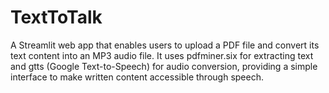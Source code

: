# TextToTalk
A Streamlit web app that enables users to upload a PDF file and convert its text content into an MP3 audio file. It uses pdfminer.six for extracting text and gtts (Google Text-to-Speech) for audio conversion, providing a simple interface to make written content accessible through speech.
